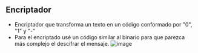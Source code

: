 ## Encriptador
- Encriptador que transforma un texto en un código conformado por "0", "1" y "-"
- Para el encriptado usé un código similar al binario para que parezca más complejo el descifrar el mensaje.
![image](https://github.com/user-attachments/assets/7d3022a6-865f-4a2a-8945-2c0d414e6667)
